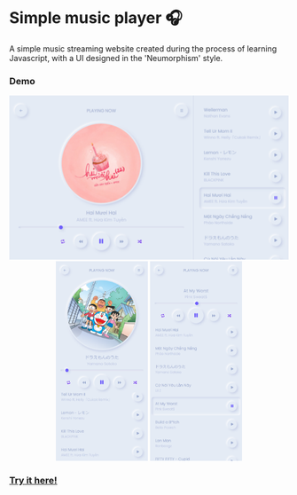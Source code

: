 # Simple music player 🎧
A simple music streaming website created during the process of learning Javascript, with a UI designed in the 'Neumorphism' style.️

### Demo
<div width="100%" align="center">
    <img src="./assets/img/demo/Nest Hub.png" alt="">
    <img height="360px" src="./assets/img/demo/iPhone 12 Pro.png" alt="">
    <img height="360px" src="./assets/img/demo/iPhone 12 Pro_2.png" alt="">
</div>
<h3><a href="https://ngomautruongqb.github.io/neumorphism-simple-music-player/" target="_blank" rel="noopener noreferrer">Try it here!</a></h3>
